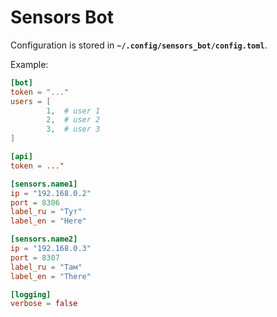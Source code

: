 # Sensors Bot

Configuration is stored in **`~/.config/sensors_bot/config.toml`**.

Example:

```toml
[bot]
token = "..."
users = [
        1,  # user 1
        2,  # user 2
        3,  # user 3 
]

[api]
token = ..."

[sensors.name1]
ip = "192.168.0.2"
port = 8306
label_ru = "Тут"
label_en = "Here"

[sensors.name2]
ip = "192.168.0.3"
port = 8307
label_ru = "Там"
label_en = "There"

[logging]
verbose = false
```